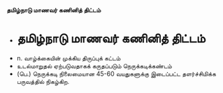 **தமிழ்நாடு மாணவர் கணினித் திட்டம்**
- # தமிழ்நாடு மாணவர் கணினித் திட்டம்
- n. வாழ்க்கையின் முக்கிய திருப்புக் கட்டம்
- உடல்மாறுதல் ஏற்படுவதாகக் கருதப்படும் நெருக்கடிக்கண்டம்
- (பெ.) நெருக்கடி நிலைமையான 45-60 வயதுகளுக்கு இடைப்பட்ட தளர்ச்சிமிக்க பருவத்தில் நிகழ்கிற.

